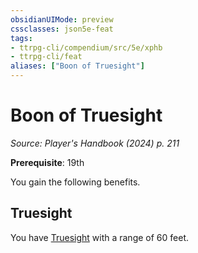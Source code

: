 ```yaml
---
obsidianUIMode: preview
cssclasses: json5e-feat
tags:
- ttrpg-cli/compendium/src/5e/xphb
- ttrpg-cli/feat
aliases: ["Boon of Truesight"]
---
```

# Boon of Truesight
*Source: Player's Handbook (2024) p. 211*  

**Prerequisite**: 19th

You gain the following benefits.

## Truesight

You have [Truesight](Mechanics/rules/senses.md#Truesight) with a range of 60 feet.